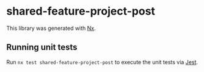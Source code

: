 # shared-feature-project-post

This library was generated with [Nx](https://nx.dev).

## Running unit tests

Run `nx test shared-feature-project-post` to execute the unit tests via [Jest](https://jestjs.io).
